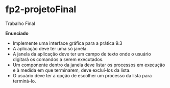 fp2-projetoFinal
================

Trabalho Final



<b>Enunciado</b>
* Implemente uma interface gráfica para a prática 9.3
* A aplicação deve ter uma só janela.
* A janela da aplicação deve ter um campo de texto onde o usuário digitará os comandos a serem executados.
* Um componente dentro da janela deve listar os processos em execução e à medida em que terminarem, deve excluí-los da lista.
* O usuário deve ter a opção de escolher um processo da lista para terminá-lo.

